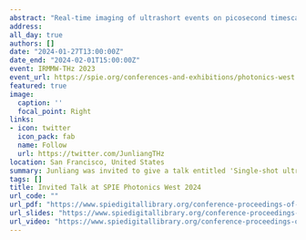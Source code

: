 ```yaml
---
abstract: "Real-time imaging of ultrashort events on picosecond timescales has proven pivotal in unveiling various fundamental mechanisms in physics, chemistry, and biology. Current single-shot ultrafast imaging schemes operate only at conventional optical wavelengths, being suitable solely within an optically transparent framework. Here, leveraging on the unique penetration capability of terahertz radiation, we demonstrate a single-shot ultrafast imaging system that can capture multiple frames of a complex ultrafast scene in non-transparent media with sub-picosecond temporal resolutions. By multiplexing an optical probe beam in both the time and spatial-frequency domains, we encode the terahertz-captured dynamics into distinct spatial-frequency regions of a multiplexed optical image, which is then computationally decoded and reconstructed. Our approach opens up the investigation of non-repeatable or destructive events that occur in optically-opaque scenarios. "
address:
all_day: true
authors: []
date: "2024-01-27T13:00:00Z"
date_end: "2024-02-01T15:00:00Z"
event: IRMMW-THz 2023
event_url: https://spie.org/conferences-and-exhibitions/photonics-west
featured: true
image:
  caption: ''
  focal_point: Right
links:
- icon: twitter
  icon_pack: fab
  name: Follow
  url: https://twitter.com/JunliangTHz
location: San Francisco, United States
summary: Junliang was invited to give a talk entitled 'Single-shot ultrafast terahertz imaging for non-transparent dynamics' in the 'Real-time Measurement, Rogue phenomena, and Single-shot Applications' session .
tags: []
title: Invited Talk at SPIE Photonics West 2024
url_code: ""
url_pdf: "https://www.spiedigitallibrary.org/conference-proceedings-of-spie/12870/1287007/Single-shot-ultrafast-terahertz-imaging-for-non-transparent-dynamics/10.1117/12.3005242.full"
url_slides: "https://www.spiedigitallibrary.org/conference-proceedings-of-spie/12870/1287007/Single-shot-ultrafast-terahertz-imaging-for-non-transparent-dynamics/10.1117/12.3005242.full"
url_video: "https://www.spiedigitallibrary.org/conference-proceedings-of-spie/12870/1287007/Single-shot-ultrafast-terahertz-imaging-for-non-transparent-dynamics/10.1117/12.3005242.full"
---
```



